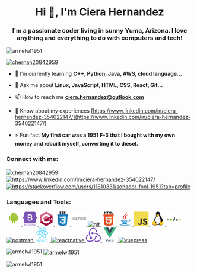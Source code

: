 <h1 align="center">Hi 👋, I'm Ciera Hernandez</h1>
<h3 align="center">I'm a passionate coder living in sunny Yuma, Arizona. I love anything and everything to do with computers and tech!</h3>

<p align="left"> <img src="https://komarev.com/ghpvc/?username=armelwl1951&label=Profile%20views&color=0e75b6&style=flat" alt="armelwl1951" /> </p>

<p align="left"> <a href="https://twitter.com/CieraHe41219436" target="blank"><img src="https://img.shields.io/twitter/follow/chernan20842959?logo=twitter&style=for-the-badge" alt="chernan20842959" /></a> </p>

- 🌱 I’m currently learning **C++, Python, Java, AWS, cloud language...**

- 💬 Ask me about **Linux, JavaScript, HTML, CSS, React, Git...**

- 📫 How to reach me **ciera.hernandez@outlook.com**

- 📄 Know about my experiences [https://www.linkedin.com/in/ciera-hernandez-354022147/](https://www.linkedin.com/in/ciera-hernandez-354022147/)

- ⚡ Fun fact **My first car was a 1951 F-3 that I bought with my own money and rebuilt myself, converting it to diesel.**

<h3 align="left">Connect with me:</h3>
<p align="left">
<a href="https://twitter.com/chernan20842959" target="blank"><img align="center" src="https://cdn.jsdelivr.net/npm/simple-icons@3.0.1/icons/twitter.svg" alt="chernan20842959" height="30" width="40" /></a>
<a href="https://linkedin.com/in/https://www.linkedin.com/in/ciera-hernandez-354022147/" target="blank"><img align="center" src="https://cdn.jsdelivr.net/npm/simple-icons@3.0.1/icons/linkedin.svg" alt="https://www.linkedin.com/in/ciera-hernandez-354022147/" height="30" width="40" /></a>
<a href="https://stackoverflow.com/users/https://stackoverflow.com/users/11810331/sonador-fool-1951?tab=profile" target="blank"><img align="center" src="https://cdn.jsdelivr.net/npm/simple-icons@3.0.1/icons/stackoverflow.svg" alt="https://stackoverflow.com/users/11810331/sonador-fool-1951?tab=profile" height="30" width="40" /></a>
</p>

<h3 align="left">Languages and Tools:</h3>
<p align="left"> <a href="https://developer.android.com" target="_blank"> <img src="https://raw.githubusercontent.com/devicons/devicon/master/icons/android/android-original-wordmark.svg" alt="android" width="40" height="40"/> </a> <a href="https://getbootstrap.com" target="_blank"> <img src="https://raw.githubusercontent.com/devicons/devicon/master/icons/bootstrap/bootstrap-plain-wordmark.svg" alt="bootstrap" width="40" height="40"/> </a> <a href="https://www.w3schools.com/cpp/" target="_blank"> <img src="https://raw.githubusercontent.com/devicons/devicon/master/icons/cplusplus/cplusplus-original.svg" alt="cplusplus" width="40" height="40"/> </a> <a href="https://www.w3schools.com/css/" target="_blank"> <img src="https://raw.githubusercontent.com/devicons/devicon/master/icons/css3/css3-original-wordmark.svg" alt="css3" width="40" height="40"/> </a> <a href="https://expressjs.com" target="_blank"> <img src="https://raw.githubusercontent.com/devicons/devicon/master/icons/express/express-original-wordmark.svg" alt="express" width="40" height="40"/> </a> <a href="https://git-scm.com/" target="_blank"> <img src="https://www.vectorlogo.zone/logos/git-scm/git-scm-icon.svg" alt="git" width="40" height="40"/> </a> <a href="https://www.w3.org/html/" target="_blank"> <img src="https://raw.githubusercontent.com/devicons/devicon/master/icons/html5/html5-original-wordmark.svg" alt="html5" width="40" height="40"/> </a> <a href="https://www.java.com" target="_blank"> <img src="https://raw.githubusercontent.com/devicons/devicon/master/icons/java/java-original.svg" alt="java" width="40" height="40"/> </a> <a href="https://developer.mozilla.org/en-US/docs/Web/JavaScript" target="_blank"> <img src="https://raw.githubusercontent.com/devicons/devicon/master/icons/javascript/javascript-original.svg" alt="javascript" width="40" height="40"/> </a> <a href="https://www.linux.org/" target="_blank"> <img src="https://raw.githubusercontent.com/devicons/devicon/master/icons/linux/linux-original.svg" alt="linux" width="40" height="40"/> </a> <a href="https://nodejs.org" target="_blank"> <img src="https://raw.githubusercontent.com/devicons/devicon/master/icons/nodejs/nodejs-original-wordmark.svg" alt="nodejs" width="40" height="40"/> </a> <a href="https://postman.com" target="_blank"> <img src="https://www.vectorlogo.zone/logos/getpostman/getpostman-icon.svg" alt="postman" width="40" height="40"/> </a> <a href="https://reactjs.org/" target="_blank"> <img src="https://raw.githubusercontent.com/devicons/devicon/master/icons/react/react-original-wordmark.svg" alt="react" width="40" height="40"/> </a> <a href="https://reactnative.dev/" target="_blank"> <img src="https://reactnative.dev/img/header_logo.svg" alt="reactnative" width="40" height="40"/> </a> <a href="https://redux.js.org" target="_blank"> <img src="https://raw.githubusercontent.com/devicons/devicon/master/icons/redux/redux-original.svg" alt="redux" width="40" height="40"/> </a> <a href="https://vuejs.org/" target="_blank"> <img src="https://raw.githubusercontent.com/devicons/devicon/master/icons/vuejs/vuejs-original-wordmark.svg" alt="vuejs" width="40" height="40"/> </a> <a href="https://vuepress.vuejs.org/" target="_blank"> <img src="https://raw.githubusercontent.com/AliasIO/wappalyzer/master/src/drivers/webextension/images/icons/VuePress.svg" alt="vuepress" width="40" height="40"/> </a> </p>

<p><img align="left" src="https://github-readme-stats.vercel.app/api/top-langs?username=armelwl1951&show_icons=true&locale=en&layout=compact" alt="armelwl1951" /></p>

<p>&nbsp;<img align="center" src="https://github-readme-stats.vercel.app/api?username=armelwl1951&show_icons=true&locale=en" alt="armelwl1951" /></p>

<p><img align="center" src="https://github-readme-streak-stats.herokuapp.com/?user=armelwl1951&" alt="armelwl1951" /></p>
